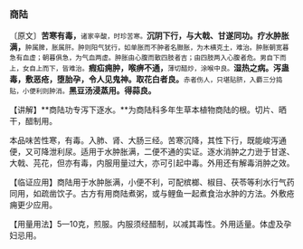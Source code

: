 ### 商陆

〔原文〕**苦寒有毒，**<small>诸家辛酸，时珍苦寒。</small>**沉阴下行，与大戟、甘遂同功。疗水肿胀满，**<small>肿属脾，胀属肝。肿则阳气犹行，如单胀而不肿者名臌胀，为木横克土，难治。肿胀朝宽暮急有血虚；朝暮俱急，为气血两虚。肿胀由心腹而散四肢者吉；由四肢两入心腹者危。男自下而上，女自上而下，皆难治。</small>**瘕疝痈肿，喉痹不通，**<small>薄切醋炒，涂喉中良。</small>**湿热之病。泻蛊毒，敷恶疮，堕胎孕，令人见鬼神。取花白者良。**<small>赤者伤人，只堪贴脐，入麝三分捣贴，小便利则肿消。</small>**黑豆汤浸蒸用。得蒜良。**

【讲解】**商陆功专泻下逐水。**为商陆科多年生草本植物商陆的根。切片、晒干，醋制用。

本品味苦性寒，有毒。入肺、肾、大肠三经。苦寒沉降，其性下行，既能峻泻通便，又可降泄利尿。适用于水肿胀满，二便不通的实证。逐水消肿之力逊于甘遂、大戟、芫花，但亦有毒，内服用量过大，亦可引起中毒。外用还有解毒消肿之效。 

【临证应用】商陆用于水肿胀满，小便不利，可配槟榔、椒目、茯苓等利水行气药同用，如疏凿饮子。古方有用商陆煮粥，或与鲤鱼一起煮食治水肿的方法。外敷疮痈更少应用。

【用量用法】5—10克，煎服。内服须经醋制，以减其毒性。外用适量。体虚及孕妇忌用。
